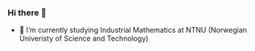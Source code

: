 ### Hi there 👋

- 🔭 I’m currently studying Industrial Mathematics at NTNU (Norwegian Univeristy of Science and Technology)
